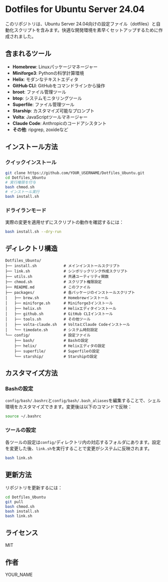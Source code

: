 # Dotfiles for Ubuntu Server 24.04

このリポジトリは、Ubuntu Server 24.04向けの設定ファイル（dotfiles）と自動化スクリプトを含みます。快適な開発環境を素早くセットアップするために作成されました。

## 含まれるツール

- **Homebrew**: Linuxパッケージマネージャー
- **Miniforge3**: Pythonの科学計算環境
- **Helix**: モダンなテキストエディタ
- **GitHub CLI**: GitHubをコマンドラインから操作
- **broot**: ファイル管理ツール
- **btop**: システムモニタリングツール
- **Superfile**: ファイル管理ツール
- **Starship**: カスタマイズ可能なプロンプト
- **Volta**: JavaScriptツールマネージャー
- **Claude Code**: Anthropicのコードアシスタント
- **その他**: ripgrep, zoxideなど

## インストール方法

### クイックインストール

```bash
git clone https://github.com/YOUR_USERNAME/Dotfiles_Ubuntu.git
cd Dotfiles_Ubuntu
# 実行権限を付与
bash chmod.sh
# インストール実行
bash install.sh
```

### ドライランモード

実際の変更を適用せずにスクリプトの動作を確認するには：

```bash
bash install.sh --dry-run
```

## ディレクトリ構造

```
Dotfiles_Ubuntu/
├── install.sh            # メインインストールスクリプト
├── link.sh               # シンボリックリンク作成スクリプト
├── utils.sh              # 共通ユーティリティ関数
├── chmod.sh              # スクリプト権限設定
├── README.md             # このファイル
├── packages/             # 各パッケージのインストールスクリプト
│   ├── brew.sh           # Homebrewインストール
│   ├── miniforge.sh      # Miniforge3インストール
│   ├── helix.sh          # Helixエディタインストール
│   ├── github.sh         # GitHub CLIインストール
│   ├── tools.sh          # その他ツール
│   ├── volta-claude.sh   # VoltaとClaude Codeインストール
│   └── timedate.sh       # システム時刻設定
└── config/               # 設定ファイル
    ├── bash/             # Bashの設定
    ├── helix/            # Helixエディタの設定
    ├── superfile/        # Superfileの設定
    └── starship/         # Starshipの設定
```

## カスタマイズ方法

### Bashの設定

`config/bash/.bashrc`と`config/bash/.bash_aliases`を編集することで、シェル環境をカスタマイズできます。変更後は以下のコマンドで反映：

```bash
source ~/.bashrc
```

### ツールの設定

各ツールの設定は`config/`ディレクトリ内の対応するフォルダにあります。設定を変更した後、`link.sh`を実行することで変更がシステムに反映されます。

```bash
bash link.sh
```

## 更新方法

リポジトリを更新するには：

```bash
cd Dotfiles_Ubuntu
git pull
bash chmod.sh
bash install.sh
bash link.sh
```

## ライセンス

MIT

## 作者

YOUR_NAME
